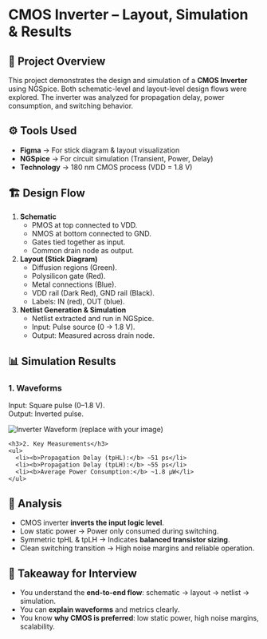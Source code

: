 <!DOCTYPE html>
<html lang="en">
<head>
  <meta charset="UTF-8">
 
</head>
<body>

  <h1>CMOS Inverter – Layout, Simulation & Results</h1>

  <div class="section">
    <h2>📌 Project Overview</h2>
    <p>
      This project demonstrates the design and simulation of a <b>CMOS Inverter</b> using NGSpice.
      Both schematic-level and layout-level design flows were explored. 
      The inverter was analyzed for propagation delay, power consumption, and switching behavior.
    </p>
  </div>

  <div class="section">
    <h2>⚙️ Tools Used</h2>
    <ul>
      <li><b>Figma</b> → For stick diagram & layout visualization</li>
      <li><b>NGSpice</b> → For circuit simulation (Transient, Power, Delay)</li>
      <li><b>Technology</b> → 180 nm CMOS process (VDD = 1.8 V)</li>
    </ul>
  </div>

  <div class="section">
    <h2>🏗️ Design Flow</h2>
    <ol>
      <li>
        <b>Schematic</b>
        <ul>
          <li>PMOS at top connected to VDD.</li>
          <li>NMOS at bottom connected to GND.</li>
          <li>Gates tied together as input.</li>
          <li>Common drain node as output.</li>
        </ul>
      </li>
      <li>
        <b>Layout (Stick Diagram)</b>
        <ul>
          <li>Diffusion regions (Green).</li>
          <li>Polysilicon gate (Red).</li>
          <li>Metal connections (Blue).</li>
          <li>VDD rail (Dark Red), GND rail (Black).</li>
          <li>Labels: IN (red), OUT (blue).</li>
        </ul>
      </li>
      <li>
        <b>Netlist Generation & Simulation</b>
        <ul>
          <li>Netlist extracted and run in NGSpice.</li>
          <li>Input: Pulse source (0 → 1.8 V).</li>
          <li>Output: Measured across drain node.</li>
        </ul>
      </li>
    </ol>
  </div>

  <div class="section">
    <h2>📊 Simulation Results</h2>
    <h3>1. Waveforms</h3>
    <p>Input: Square pulse (0–1.8 V).<br>Output: Inverted pulse.</p>
    <img src="waveform.png" alt="Inverter Waveform (replace with your image)">
    
    <h3>2. Key Measurements</h3>
    <ul>
      <li><b>Propagation Delay (tpHL):</b> ~51 ps</li>
      <li><b>Propagation Delay (tpLH):</b> ~55 ps</li>
      <li><b>Average Power Consumption:</b> ~1.8 µW</li>
    </ul>
  </div>

  <div class="section">
    <h2>📖 Analysis</h2>
    <ul>
      <li>CMOS inverter <b>inverts the input logic level</b>.</li>
      <li>Low static power → Power only consumed during switching.</li>
      <li>Symmetric tpHL & tpLH → Indicates <b>balanced transistor sizing</b>.</li>
      <li>Clean switching transition → High noise margins and reliable operation.</li>
    </ul>
  </div>

  <div class="section">
    <h2>🎯 Takeaway for Interview</h2>
    <ul>
      <li>You understand the <b>end-to-end flow</b>: schematic → layout → netlist → simulation.</li>
      <li>You can <b>explain waveforms</b> and metrics clearly.</li>
      <li>You know <b>why CMOS is preferred</b>: low static power, high noise margins, scalability.</li>
    </ul>
  </div>

</body>
</html>
